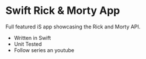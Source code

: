 # Swift Rick & Morty App
Full featured iS app showcasing the Rick and Morty API.
- Written in Swift
- Unit Tested
- Follow series an youtube
